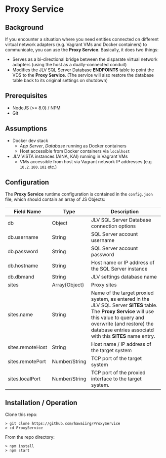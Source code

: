 # Proxy Service

## Background
If you encounter a situation where you need entities connected on different virtual network adapters (e.g.
Vagrant VMs and Docker containers) to communicate, you can use the **Proxy Service**. Basically, it does two things:
* Serves as a bi-directional bridge between the disparate virtual network adapters (using the host as a dually-connected conduit)
* Modifies the JLV SQL Server Database **ENDPOINTS** table to point the VDS to the **Proxy Service**. (The service will also restore the database table back to its original settings on shutdown)

## Prerequisites
* NodeJS (>= 8.0) / NPM
* Git

## Assumptions
* Docker dev stack
    - _App Server_, _Database_ running as Docker containers
    - Host accessible from Docker containers via `localhost`
* JLV VISTA instances (AINA, KAI) running in Vagrant VMs
    - VMs accessible from host via Vagrant network IP addresses (e.g `10.2.100.101` etc.)

## Configuration
The **Proxy Service** runtime configuration is contained in the `config.json` file, which should contain an array
of JS Objects:

| Field Name | Type | Description |
|---|---|---|
| db | Object | JLV SQL Server Database connection options |
| db.username | String | SQL Server account username |
| db.password | String | SQL Server account password |
| db.hostname | String | Host name or IP address of the SQL Server instance |
| db.dbmand | String | JLV settings database name |
| sites | Array{Object} | Proxy sites |
| sites.name | String | Name of the target proxied system, as entered in the JLV SQL Server **SITES** table. The **Proxy Service** will use this value to query and overwrite (and restore) the database entries associatd with this **SITES** name entry. |
| sites.remoteHost | String | Host name / IP address of the target system |
| sites.remotePort | Number/String | TCP port of the target system |
| sites.localPort | Number/String | TCP port of the proxied interface to the target system. |

## Installation / Operation
Clone this repo:
```
> git clone https://github.com/hawaiirg/ProxyService
> cd ProxyService
```

From the repo directory:
```
> npm install
> npm start
```
